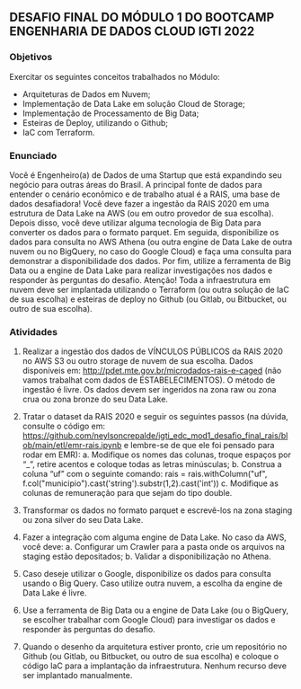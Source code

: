 ## DESAFIO FINAL DO MÓDULO 1 DO BOOTCAMP ENGENHARIA DE DADOS CLOUD IGTI 2022

### Objetivos

Exercitar os seguintes conceitos trabalhados no Módulo:

- Arquiteturas de Dados em Nuvem;
- Implementação de Data Lake em solução Cloud de Storage;
- Implementação de Processamento de Big Data;
- Esteiras de Deploy, utilizando o Github;
- IaC com Terraform.

### Enunciado

Você é Engenheiro(a) de Dados de uma Startup que está expandindo seu negócio para 
outras áreas do Brasil. A principal fonte de dados para entender o cenário econômico e 
de trabalho atual é a RAIS, uma base de dados desafiadora! 
Você deve fazer a ingestão da RAIS 2020 em uma estrutura de Data Lake na AWS (ou em 
outro provedor de sua escolha). Depois disso, você deve utilizar alguma tecnologia de 
Big Data para converter os dados para o formato parquet. Em seguida, disponibilize os 
dados para consulta no AWS Athena (ou outra engine de Data Lake de outra nuvem ou 
no BigQuery, no caso do Google Cloud) e faça uma consulta para demonstrar a 
disponibilidade dos dados. Por fim, utilize a ferramenta de Big Data ou a engine de Data 
Lake para realizar investigações nos dados e responder às perguntas do desafio.
Atenção! Toda a infraestrutura em nuvem deve ser implantada utilizando o Terraform 
(ou outra solução de IaC de sua escolha) e esteiras de deploy no Github (ou Gitlab, ou 
Bitbucket, ou outro de sua escolha).

### Atividades

1. Realizar a ingestão dos dados de VÍNCULOS PÚBLICOS da RAIS 2020 no AWS S3 ou outro storage de nuvem de sua escolha. Dados disponíveis em: http://pdet.mte.gov.br/microdados-rais-e-caged (não vamos trabalhat com dados de ESTABELECIMENTOS). O método de ingestão é livre. Os dados devem ser ingeridos na zona raw ou zona crua ou zona bronze do seu Data Lake.

2. Tratar o dataset da RAIS 2020 e seguir os seguintes passos (na dúvida, consulte o código em: https://github.com/neylsoncrepalde/igti_edc_mod1_desafio_final_rais/blob/main/etl/emr-rais.ipynb e lembre-se de que ele foi pensado para rodar em EMR): a. Modifique os nomes das colunas, troque espaços por “_”, retire acentos e coloque todas as letras minúsculas; b. Construa a coluna “uf” com o seguinte comando: rais = rais.withColumn("uf", f.col("municipio").cast('string').substr(1,2).cast('int')) c. Modifique as colunas de remuneração para que sejam do tipo double.

3. Transformar os dados no formato parquet e escrevê-los na zona staging ou zona silver do seu Data Lake.

4. Fazer a integração com alguma engine de Data Lake. No caso da AWS, você deve: a. Configurar um Crawler para a pasta onde os arquivos na staging estão depositados; b. Validar a disponibilização no Athena.

5. Caso deseje utilizar o Google, disponibilize os dados para consulta usando o Big Query. Caso utilize outra nuvem, a escolha da engine de Data Lake é livre.

6. Use a ferramenta de Big Data ou a engine de Data Lake (ou o BigQuery, se escolher trabalhar com Google Cloud) para investigar os dados e responder às perguntas do desafio.

7. Quando o desenho da arquitetura estiver pronto, crie um repositório no Github (ou Gitlab, ou Bitbucket, ou outro de sua escolha) e coloque o código IaC para a implantação da infraestrutura. Nenhum recurso deve ser implantado manualmente.